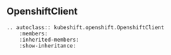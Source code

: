 OpenshiftClient
---------------
```eval_rst
.. autoclass:: kubeshift.openshift.OpenshiftClient
    :members:
    :inherited-members:
    :show-inheritance:

```
